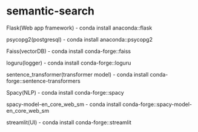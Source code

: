 # semantic-search
Flask(Web app framework) - conda install anaconda::flask

psycopg2(postgresql) - conda install anaconda::psycopg2

Faiss(vectorDB) - conda install conda-forge::faiss

loguru(logger) - conda install conda-forge::loguru

sentence_transformer(transformer model) - conda install conda-forge::sentence-transformers

Spacy(NLP) - conda install conda-forge::spacy

spacy-model-en_core_web_sm - conda install conda-forge::spacy-model-en_core_web_sm

streamlit(UI) - conda install conda-forge::streamlit
